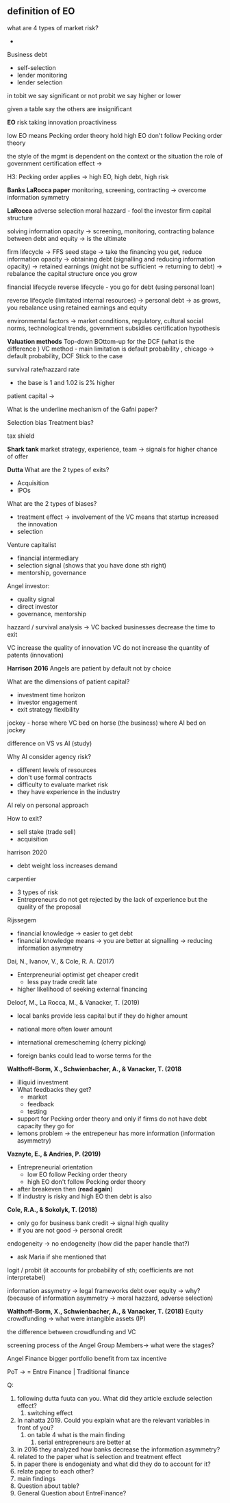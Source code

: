 definition of EO
- 
what are 4 types of market risk?

- 

Business debt
- self-selection
- lender monitoring
- lender selection


in tobit we say significant or not
probit we say higher or lower 

given a table say the others are insignificant



**EO**
risk taking
innovation
proactiviness 

low EO means Pecking order theory hold
high EO don't follow Pecking order theory

the style of the mgmt is dependent on the context or the situation
the role of government certification effect -> 

H3: Pecking order applies
-> high EO, high debt, high risk


**Banks LaRocca paper**
monitoring, screening, contracting -> overcome information symmetry


**LaRocca**
adverse selection
moral hazzard - fool the investor 
firm capital structure

solving information opacity -> screening, monitoring, contracting
balance between debt and equity -> is the ultimate 

firm lifecycle -> FFS seed stage -> take the financing you get, reduce information opacity -> obtaining debt (signalling and reducing information opacity) -> retained earnings (might not be sufficient -> returning to debt) -> rebalance the capital structure once you grow

financial lifecycle
reverse lifecycle - you go for debt (using personal loan)

reverse lifecycle (limitated internal resources) -> personal debt -> as grows, you rebalance using retained earnings and equity

environmental factors -> market conditions, regulatory, cultural social norms, technological trends, government subsidies
certification hypothesis


**Valuation methods**
Top-down
BOttom-up for the DCF (what is the difference )
VC method - main limitation is default probability ,
chicago -> default probability, 
DCF
Stick to the case 


survival rate/hazzard rate
- the base is 1 and 1.02 is 2% higher

patient capital -> 

What is the underline mechanism of the Gafni paper?


Selection bias
Treatment bias?

tax shield 


**Shark tank**
 market strategy, experience, team -> signals for higher chance of offer


**Dutta**
What are the 2 types of exits?
 - Acquisition
 - IPOs

What are the 2 types of biases?
- treatment effect -> involvement of the VC means that startup increased the innovation
- selection

Venture capitalist 
- financial intermediary
- selection signal (shows that you have done sth right)
- mentorship, governance 

Angel investor:
- quality signal
- direct investor 
- governance, mentorship


hazzard / survival analysis -> VC backed businesses decrease the time to exit

VC increase the quality of innovation
VC do not increase the quantity of patents (innovation)


**Harrison 2016**
Angels are patient by default not by choice

What are the dimensions of patient capital?
- investment time horizon
- investor engagement
- exit strategy flexibility

jockey - horse
where VC bed on horse (the business)
where AI bed on jockey

difference on VS vs AI (study)

Why AI consider agency risk?
- different levels of resources
- don't use formal contracts
- difficulty to evaluate market risk
- they have experience in the industry

AI rely on personal approach

How to exit?
- sell stake (trade sell)
- acquisition


harrison 2020
- debt weight loss increases demand



carpentier
- 3 types of risk
- Entrepreneurs do not get rejected by the lack of experience but the quality of the proposal


Rijssegem
- financial knowledge -> easier to get debt
- financial knowledge means -> you are better at signalling -> reducing information asymmetry

Dai, N., Ivanov, V., & Cole, R. A. (2017)
- Enterpreneurial optimist get cheaper credit 
	- less pay trade credit late
- higher likelihood of seeking external financing

Deloof, M., La Rocca, M., & Vanacker, T. (2019)
- local banks provide less capital but if they do higher amount 
- national more often lower amount
- international cremescheming (cherry picking)

- foreign banks could lead to worse terms for the 



**Walthoff-Borm, X., Schwienbacher, A., & Vanacker, T. (2018**
- illiquid investment
- What feedbacks they get?
	- market
	- feedback
	- testing
- support for Pecking order theory and only if firms do not have debt capacity they go for 
- lemons problem -> the entrepeneur has more information (information asymmetry)

**Vaznyte, E., & Andries, P. (2019)**
- Entrepreneurial orientation
	- low EO follow Pecking order theory
	- high EO don't follow Pecking order theory
- after breakeven then (**read again**)
- If industry is risky and high EO then debt is also 

**Cole, R.A., & Sokolyk, T. (2018)**
- only go for business bank credit -> signal high quality
- if you are not good -> personal credit

endogeneity -> no endogeneity (how did the paper handle that?)
- ask Maria if she mentioned that

logit / probit (it accounts for probability of sth; coefficients are not interpretabel)


information assymetry -> legal frameworks
debt over equity -> why? (because of information asymmetry -> moral hazzard, adverse selection)


**Walthoff-Borm, X., Schwienbacher, A., & Vanacker, T. (2018)**
Equity crowdfunding -> what were intangible assets (IP)


the difference between crowdfunding and VC 


screening process of the Angel Group Members-> what were the stages?


Angel Finance
bigger portfolio benefit from tax incentive 




PoT ->
= Entre Finance    |     Traditional finance




Q:
1) following dutta fuuta can you. What did they article exclude selection effect?
	1) switching effect
2) In nahatta 2019. Could you explain what are the relevant variables in front of you?
	1) on table 4 what is the main finding
		1) serial entrepreneurs are better at 
3) in 2016 they analyzed how banks decrease the information asymmetry?
4) related to the paper what is selection and treatment effect
5) in paper there is endogeniaty  and what did they do to account for it?
6) relate paper to each other?
7) main findings 
8) Question about table?
9) General Question about EntreFinance?